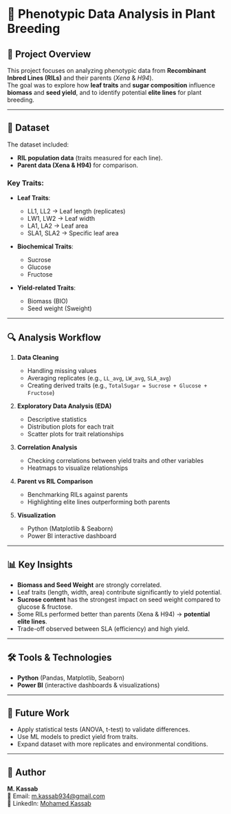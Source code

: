 # 🌱 Phenotypic Data Analysis in Plant Breeding

## 📌 Project Overview
This project focuses on analyzing phenotypic data from **Recombinant Inbred Lines (RILs)** and their parents (*Xena* & *H94*).  
The goal was to explore how **leaf traits** and **sugar composition** influence **biomass** and **seed yield**, and to identify potential **elite lines** for plant breeding.

---

## 📂 Dataset
The dataset included:
- **RIL population data** (traits measured for each line).
- **Parent data (Xena & H94)** for comparison.

### Key Traits:
- **Leaf Traits**:  
  - LL1, LL2 → Leaf length (replicates)  
  - LW1, LW2 → Leaf width  
  - LA1, LA2 → Leaf area  
  - SLA1, SLA2 → Specific leaf area  

- **Biochemical Traits**:  
  - Sucrose  
  - Glucose  
  - Fructose  

- **Yield-related Traits**:  
  - Biomass (BIO)  
  - Seed weight (Sweight)  

---

## 🔍 Analysis Workflow
1. **Data Cleaning**  
   - Handling missing values  
   - Averaging replicates (e.g., `LL_avg`, `LW_avg`, `SLA_avg`)  
   - Creating derived traits (e.g., `TotalSugar = Sucrose + Glucose + Fructose`)  

2. **Exploratory Data Analysis (EDA)**  
   - Descriptive statistics  
   - Distribution plots for each trait  
   - Scatter plots for trait relationships  

3. **Correlation Analysis**  
   - Checking correlations between yield traits and other variables  
   - Heatmaps to visualize relationships  

4. **Parent vs RIL Comparison**  
   - Benchmarking RILs against parents  
   - Highlighting elite lines outperforming both parents  

5. **Visualization**  
   - Python (Matplotlib & Seaborn)  
   - Power BI interactive dashboard  

---

## 📊 Key Insights
- **Biomass and Seed Weight** are strongly correlated.  
- Leaf traits (length, width, area) contribute significantly to yield potential.  
- **Sucrose content** has the strongest impact on seed weight compared to glucose & fructose.  
- Some RILs performed better than parents (Xena & H94) → **potential elite lines**.  
- Trade-off observed between SLA (efficiency) and high yield.  

---

## 🛠️ Tools & Technologies
- **Python** (Pandas, Matplotlib, Seaborn)  
- **Power BI** (interactive dashboards & visualizations)  

---

   
## 📌 Future Work
- Apply statistical tests (ANOVA, t-test) to validate differences.  
- Use ML models to predict yield from traits.  
- Expand dataset with more replicates and environmental conditions.  

---
## 👤 Author

**M. Kassab**  
📧 Email: [m.kassab934@gmail.com](mailto:m.kassab934@gmail.com)  
💼 LinkedIn: [Mohamed Kassab](https://www.linkedin.com/in/mohamed-kassab-b1b0482a1/)


